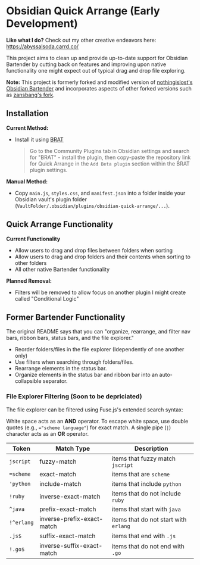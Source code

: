 # Obsidian Quick Arrange (Early Development)

**Like what I do?** Check out my other creative endeavors here: https://abyssalsoda.carrd.co/

This project aims to clean up and provide up-to-date support for Obsidian Bartender by cutting back on features and improving upon native functionality one might expect out of typical drag and drop file exploring.

**Note:** This project is formerly forked and modified version of [nothingislost's Obsidian Bartender](https://github.com/nothingislost/obsidian-bartender) and incorporates aspects of other forked versions such as [zansbang's fork](https://github.com/zansbang/obsidian-bartender).

## Installation

**Current Method:**
- Install it using [BRAT](https://github.com/TfTHacker/obsidian42-brat)
  > Go to the Community Plugins tab in Obsidian settings and search for "BRAT" - install the plugin, then copy-paste the repository link for Quick Arrange in the `Add Beta plugin` section within the BRAT plugin settings.

**Manual Method:** 

- Copy `main.js`, `styles.css`, and `manifest.json` into a folder inside your Obsidian vault's plugin folder (`VaultFolder/.obsidian/plugins/obsidian-quick-arrange/...`).

## Quick Arrange Functionality

**Current Functionality**
- Allow users to drag and drop files between folders when sorting
- Allow users to drag and drop folders and their contents when sorting to other folders
- All other native Bartender functionality

**Planned Removal:** 
- Filters will be removed to allow focus on another plugin I might create called "Conditional Logic"


## Former Bartender Functionality

The original README says that you can "organize, rearrange, and filter nav bars, ribbon bars, status bars, and the file explorer."

- Reorder folders/files in the file explorer (Idependently of one another only)
- Use filters when searching through folders/files.
- Rearrange elements in the status bar.
- Organize elements in the status bar and ribbon bar into an auto-collapsible separator.

### File Explorer Filtering (Soon to be depriciated)

The file explorer can be filtered using Fuse.js's extended search syntax:

White space acts as an **AND** operator. To escape white space, use double quotes (e.g., `="scheme language"`) for exact match. A single pipe (`|`) character acts as an **OR** operator. 

| Token       | Match Type                 | Description                            |
| ----------- | -------------------------- | -------------------------------------- |
| `jscript`   | fuzzy-match                | items that fuzzy match `jscript`       |
| `=scheme`   | exact-match                | items that are `scheme`                |
| `'python`   | include-match              | items that include `python`            |
| `!ruby`     | inverse-exact-match        | items that do not include `ruby`       |
| `^java`     | prefix-exact-match         | items that start with `java`           |
| `!^erlang`  | inverse-prefix-exact-match | items that do not start with `erlang`  |
| `.js$`      | suffix-exact-match         | items that end with `.js`              |
| `!.go$`     | inverse-suffix-exact-match | items that do not end with `.go`       |



